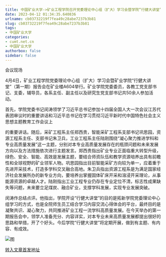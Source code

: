 ```yaml
---
title: 中国矿业大学->矿业工程学院召开党委理论中心组（扩大）学习会暨学院“行健大讲堂”（第一期）报告会 | cumt.net.cn
date: 2023-04-12 01:34:35.640836
urlname: cb03732219f7fea49c28abe7237b3b81
slug: cb03732219f7fea49c28abe7237b3b81
tags: 
- 中国矿业大学
categories:
- cumt.net.cn
- 中国矿业大学
authorbox: false
sidebar: false
---
```

会议现场

4月4日，矿业工程学院党委理论中心组（扩大）学习会暨矿业学院“行健大讲堂”（第一期）报告会在矿业楼A604举行。矿业学院党委委员，各教工党支部书记、支委，辅导员，各系主任、副主任以及研究生党支部书记共50余人参加活动。

首先，学院党委书记闵涛领学了习近平总书记参加十四届全国人大一次会议江苏代表团审议时的重要讲话和习近平总书记在学习贯彻习近平新时代中国特色社会主义思想主题教育工作会议上
<!--more-->
的重要讲话。随后，采矿工程系主任郑西贵，智能采矿工程系支部书记巩思园，资源工程系主任、支部书记朱卫兵，工业工程系主任陆刚围绕“凝心聚力推进学科和专业高质量发展”这一主题，分别对本专业高质量发展存在的瓶颈问题和未来发展方向以及方法措施依次进行主题发言。郑西贵指出矿业专业正面临重大转型升级，绿色、安全、智能、高效是发展主题，要结合师资队伍和教学资源培养出具有前瞻性和全球视野的矿业领军人物。巩思园指出目前智能采矿方向较为单一，应着重于先进开采技术，打造多学科交叉融合高地。朱卫兵指出资源工程系是为满足国家经济社会发展所办的新专业方向，要培养出掌握固体矿床开采和溶浸开采理论，从事能源资源的卓越人才。陆刚指出工业工程专业仍存在专业定位不清，标志性成果缺失等问题，未来要立足煤炭、融合矿业，支撑学科发展，实现专业发展突破。

闵涛作总结点评。他指出，学院开设“行健大讲堂”的目的是拓新学院党委理论中心组学习的方式，也是全院师生员工结合学习内容交流心得体会的平台，最终目的是凝聚共识、凝心聚力，共同推进矿业工程一流学科高质量发展。在今天举办的第一期报告会中，领学人准备充分、内容详实，对本专业未来高质量发展都提出很好的思路和举措，开了个好头。今后学院“行健大讲堂”将定期开展，做到有主题、有内容、有成效。

![图](https://xwzx.cumt.edu.cn/_upload/article/images/f3/9c/7de1e7b546ed93b961486330ca2d/8665b715-3e86-4e66-b5ca-f0de0cec6897.jpg)

[转入文章首发地址](https://xwzx.cumt.edu.cn/d2/cf/c523a643791/page.htm)